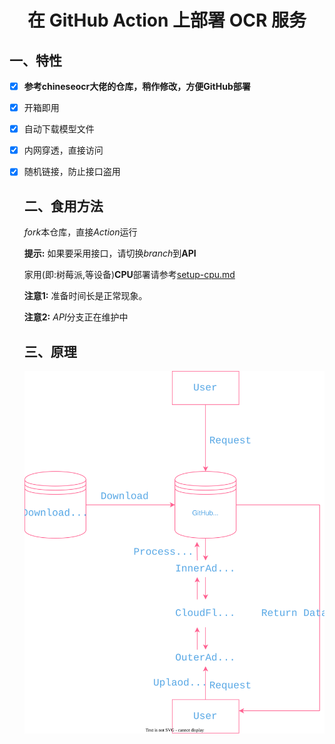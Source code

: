 <h1 align="center">在 GitHub Action 上部署 OCR 服务</h1>

## 一、特性

- [x] **参考chineseocr大佬的仓库，稍作修改，方便GitHub部署**

- [x] 开箱即用

- [x] 自动下载模型文件

- [x] 内网穿透，直接访问

- [x] 随机链接，防止接口盗用

  ## 二、食用方法

  *fork*本仓库，直接*Action*运行

  **提示:** 如果要采用接口，请切换*branch*到**API**

  家用(即:树莓派,等设备)**CPU**部署请参考[setup-cpu.md](./setup-cpu.md)
  
   **注意1:** 准备时间长是正常现象。
   
    **注意2:** *API*分支正在维护中

  ## 三、原理
  ![OCR-On-Action](https://raw.githubusercontent.com/LemonFan-maker/OCR-On-Action/master/assets/OCR-On-Action.svg)

  

  
